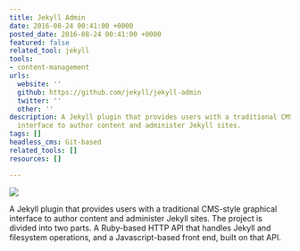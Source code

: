 ```yaml
---
title: Jekyll Admin
date: 2016-08-24 00:41:00 +0000
posted_date: 2016-08-24 00:41:00 +0000
featured: false
related_tool: jekyll
tools:
- content-management
urls:
  website: ''
  github: https://github.com/jekyll/jekyll-admin
  twitter: ''
  other: ''
description: A Jekyll plugin that provides users with a traditional CMS-style graphical
  interface to author content and administer Jekyll sites.
tags: []
headless_cms: Git-based
related_tools: []
resources: []

---
```

![](https://cloud.githubusercontent.com/assets/282759/17258537/62e23ed6-5595-11e6-89b0-31c787f0492a.png)

A Jekyll plugin that provides users with a traditional CMS-style graphical interface to author content and administer Jekyll sites. The project is divided into two parts. A Ruby-based HTTP API that handles Jekyll and filesystem operations, and a Javascript-based front end, built on that API.
